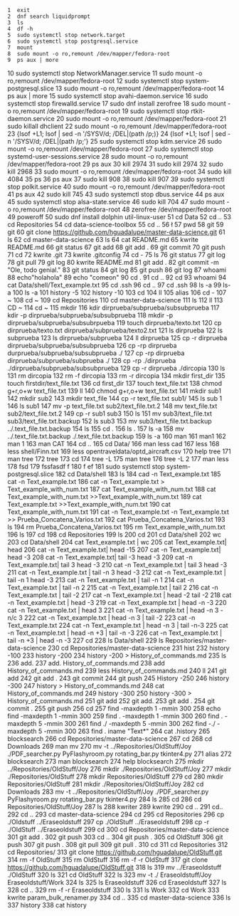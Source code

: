     1  exit
    2  dnf search liquidprompt
    3  ls
    4  df -h
    5  sudo systemctl stop network.target
    6  sudo systemctl stop postgresql.service
    7  mount
    8  sudo mount -o ro,remount /dev/mapper/fedora-root
    9  ps aux | more
   10  sudo systemctl stop NetworkManager.service 
   11  sudo mount -o ro,remount /dev/mapper/fedora-root
   12  sudo systemctl stop system-postgresql.slice
   13  sudo mount -o ro,remount /dev/mapper/fedora-root
   14  ps aux | more
   15  sudo systemctl stop avahi-daemon.service
   16  sudo systemctl stop firewalld.service
   17  sudo dnf install zerofree
   18  sudo mount -o ro,remount /dev/mapper/fedora-root
   19  sudo systemctl stop rtkit-daemon.service
   20  sudo mount -o ro,remount /dev/mapper/fedora-root
   21  sudo killall dhclient
   22  sudo mount -o ro,remount /dev/mapper/fedora-root
   23  {lsof +L1; lsof | sed -n '/SYSV/d; /DEL\|(path /p;)}
   24  {lsof +L1; lsof | sed -n '/SYSV/d; /DEL\|(path /p;'}
   25  sudo systemctl stop kdm.service
   26  sudo mount -o ro,remount /dev/mapper/fedora-root
   27  sudo systemctl stop systemd-user-sessions.service
   28  sudo mount -o ro,remount /dev/mapper/fedora-root
   29  ps aux 
   30  kill 2974
   31  sudo kill 2974
   32  sudo kill 2968
   33  sudo mount -o ro,remount /dev/mapper/fedora-root
   34  sudo kill 4084
   35  ps
   36  ps aux
   37  sudo kill 908
   38  sudo kill 907
   39  sudo systemctl stop polkit.service
   40  sudo mount -o ro,remount /dev/mapper/fedora-root
   41  ps aux 
   42  sudo kill 745
   43  sudo systemctl stop dbus.service
   44  ps aux
   45  sudo systemctl stop alsa-state.service
   46  sudo kill 704
   47  sudo mount -o ro,remount /dev/mapper/fedora-root
   48  zerofree /dev/mapper/fedora-root
   49  poweroff
   50  sudo dnf install dolphin util-linux-user
   51  cd Data
   52  cd ..
   53  cd Repositories
   54  cd data-science-toolbox
   55  cd ..
   56  ł
   57  pwd
   58  git
   59  git 
   60  git clone https://github.com/hguadalupe/master-data-science.git
   61  ls
   62  cd master-data-science
   63  ls
   64  cat README.md
   65  kwrite README.md
   66  git status
   67  git add
   68  git add .
   69  git commit
   70  git push
   71  cd
   72  kwrite .git
   73  kwrite .gitconfig
   74  cd -
   75  ls
   76  git status
   77  git log
   78  git pull
   79  git log
   80  kwrite README.md
   81  git add .
   82  git commit -m "Ole, todo genial."
   83  git status
   84  git log
   85  git push
   86  git log
   87  whoami
   88  echo"holahola"
   89  echo "comeon"
   90  cd .
   91  cd ..
   92  cd 
   93  whoami
   94  cat Data/shell/Text_example.txt
   95  cd .ssh
   96  cd ..
   97  cd .ssh
   98  ls -a
   99  ls-a
  100  ls -a
  101  history -5
  102  history -10
  103  cd
  104  ll
  105  alias
  106  cd -
  107  ~
  108  cd ~
  109  cd Repositories
  110  cd master-data-science
  111  ls
  112  ll
  113  CD ~
  114  cd ~
  115  mkdir
  116  kdir dirprueba/subprueba/subsubprueba
  117  kdir -p dirprueba/subprueba/subsubprueba
  118  mkdir -p dirprueba/subprueba/subsubrpueba
  119  touch dirprueba/texto.txt
  120  cp dirprueba/texto.txt dirprueba/subprueba/texto2.txt
  121  ls dirprueba
  122  ls subprueba
  123  ls dirprueba/subprueba
  124  ll dirprueba
  125  cp -r dirprueba dirprueba/subprueba/subsubprueba
  126  cp -rp dirprueba durprueba/subprueba/subsubprueba ./
  127  cp -rp dirprueba dirprueba/subprueba/subprueba ./
  128  cp -rp ./dirprueba ./dirprueba/subprueba/subsubprueba
  129  cp -r dirprueba ./dircopia
  130  ls
  131  rm dircopia
  132  rm -f dircopia
  133  rm -r dircopia
  134  mkdir first_dir
  135  touch firstdir/text_file.txt
  136  cd first_dir
  137  touch text_file.txt
  138  chmod g+r,o+w text_file.txt
  139  ll
  140  chmod g+r,o+w text_file.txt
  141  mkdir sub1
  142  mkdir sub2
  143  mkdir text_file
  144  cp -r text_file.txt sub1/
  145  ls sub 1
  146  ls sub1
  147  mv -p text_file.txt sub2/text_file.txt.2
  148  mv text_file.txt sub2/text_file.txt.2
  149  cp -r sub1 sub3
  150  ls
  151  mv sub3/text_file.txt sub3/text_file.txt.backup
  152  ls sub3
  153  mv sub3/text_file.txt.backup ../.text_file.txt.backup
  154  ls
  155  cd .
  156  ls .
  157  ls -a
  158  mv ../.text_file.txt.backup ./.text_file.txt.backup
  159  ls -a
  160  man
  161  man1
  162  man 1
  163  man CAT
  164  cd ..
  165  cd Data/
  166  man less cad
  167  less 
  168  less shell/Finn.txt
  169  less opentraveldata/optd_aircraft.csv
  170  help tree
  171  man tree
  172  tree
  173  cd
  174  tree -L
  175  man tree
  176  tree -L 2
  177  man less
  178  fsd
  179  fssfasdf f
  180  f ef
  181  sudo systemctl stop system-postgresql.slice
  182  cd Data/shell
  183  ls
  184  cad -n Text_example.txt
  185  cat -n Text_example.txt
  186  cat -n Text_example.txt > Text_example_with_num.txt
  187  cat Text_example_with_num.txt
  188  cat Text_example_with_num.txt >>Text_example_with_num.txt
  189  cat Text_example.txt >>Text_example_with_num.txt
  190  cat Text_example_with_num.txt
  191  cat -n Text_example.txt -n Text_example.txt >> Prueba_Concatena_Varios.txt
  192  cat Prueba_Concatena_Varios.txt
  193  ls
  194  rm Prueba_Concatena_Varios.txt
  195  rm Text_example_with_num.txt
  196  ls
  197  cd
  198  cd Repositories
  199  ls
  200  cd
  201  cd Data/shell
  202  wc
  203  cd Data/shell
  204  cat Text_example.txt | wc 
  205  cat Text_example.txt| head
  206  cat -n Text_example.txt| head -15
  207  cat -n Text_example.txt| head -3
  208  cat -n Text_example.txt| tail -3  head -3 
  209  cat -n Text_example.txt| tail 3  head -3 
  210  cat -n Text_example.txt | tail 3  head -3 
  211  cat -n Text_example.txt | tail -n 3  head -3 
  212  cat -n Text_example.txt | tail -n 1  head -3 
  213  cat -n Text_example.txt | tail -n 1 
  214  cat -n Text_example.txt | tail -n 2 
  215  cat -n Text_example.txt | tail 2 
  216  cat -n Text_example.txt | tail -2 
  217  cat -n Text_example.txt | head -2  tail -2 
  218  cat -n Text_example.txt | head -3 
  219  cat -n Text_example.txt | head -n -3 
  220  cat -n Text_example.txt | head 3 
  221  cat -n Text_example.txt | head -n 3 -n/c 3
  222  cat -n Text_example.txt | head -n 3 | tail -2
  223  cat -n Text_example.txt
  224  cat -n Text_example.txt | head -n 3 | tail -n-3
  225  cat -n Text_example.txt | head -n +3 | tail -n -3
  226  cat -n Text_example.txt | tail -n +3 | head -n -3
  227  cd
  228  ls Data/shell
  229  ls Repositories/master-data-science
  230  cd Repositories/master-data-science
  231  hist
  232  history -100
  233  history -200
  234  history -200 > History_of_commands.md
  235  ls
  236  add.
  237  add. History_of_commands.md
  238  add History_of_commands.md
  239  less History_of_commands.md
  240  ll
  241  git add
  242  git add .
  243  git commit
  244  git push
  245  History -250
  246  history -300
  247  history > History_of_commands.md
  248  cat History_of_commands.md
  249  history -300
  250  history -300 > History_of_commands.md
  251  git add
  252  git add.
  253  git add .
  254  git commit .
  255  git push
  256  cd
  257  find -maxdepth 1 -mmin 300
  258  echo find -maxdepth 1 -mmin 300
  259  find .  -maxdepth 1 -mmin 300
  260  find .  -maxdepth 5 -mmin 300
  261  find ./  -maxdepth 5 -mmin 300
  262  find -./  -maxdepth 5 -mmin 300
  263  find . iname "Text*"
  264  cat .history
  265  blocksearch
  266  cd Repositories/master-data-science
  267  cd
  268  cd Downloads
  269  man mv
  270  mv -t ../Repositories/OldStuff/Joy ./PDF_searcher.py PyFlashyroom.py rotating_bar.py tkinter4.py
  271  alias 
  272  blocksearch
  273  man blocksearch
  274  help blocksearch
  275  mkdir ../Repositories/OldStuff/Joy
  276  mkdir ./Repositories/OldStuff/Joy
  277  mkdir ./Repositories/OldStuff
  278  mkdir Repositories/OldStuff
  279  cd
  280  mkdir Repositories/OldStuff
  281  mkdir ./Repositories/OldStuff/Joy
  282  cd Downloads
  283  mv -t ../Repositories/OldStuff/Joy ./PDF_searcher.py PyFlashyroom.py rotating_bar.py tkinter4.py
  284  ls
  285  cd
  286  cd Repositories/OldStuff/Joy
  287  ls
  288  kwriter
  289  kwrite
  290  cd .. 
  291  cd..
  292  cd ..
  293  cd master-data-science
  294  cd
  295  cd Repositories
  296  cp ./Oldstuff ../Eraseoldstuff
  297  cp ./OldStuff ../Eraseoldstuff
  298  cp -r ./OldStuff ../Eraseoldstuff
  299  cd
  300  cd Repositories/master-data-science
  301  git add .
  302  git push
  303  cd ..
  304  git push .
  305  cd OldStuff
  306  git push
  307  git push .
  308  git pull
  309  git pull .
  310  cd
  311  cd Repositories
  312  cd Repositories/
  313  git clone https://github.com/hguadalupe/OldStuff.git
  314  rm -f OldStuff
  315  rm OldStuff
  316  rm -f -r OldStuff
  317  git clone https://github.com/hguadalupe/OldStuff.git
  318  ls
  319  mv ../Eraseoldstuff ./OldStuff
  320  ls
  321  cd OldStuff
  322  ls
  323  mv -t ./ Eraseoldstuff/Joy Eraseoldstuff/Work
  324  ls
  325  ls Eraseoldstuff
  326  cd Eraseoldstuff
  327  ls
  328  cd ..
  329  rm -f -r Eraseoldstuff
  330  ls
  331  ls Work
  332  cd Work
  333  kwrite param_bulk_renamer.py
  334  cd ..
  335  cd master-data-science
  336  ls
  337  history
  338  cat history
